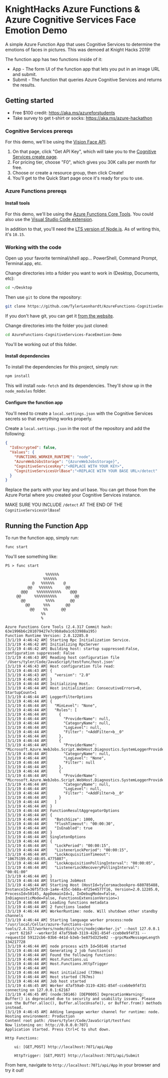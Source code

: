 # KnightHacks Azure Functions & Azure Cognitive Services Face Emotion Demo

A simple Azure Function App that uses Cognitive Services to determine the emotions of faces in pictures. This was demoed at Knight Hacks 2019!

The function app has two functions inside of it:

- App - The form UI of the function app that lets you put in an image URL and submit.
- Submit - The function that queries Azure Cognitive Services and returns the results.

## Getting started

- Free $100 credit: https://aka.ms/azureforstudents
- Take survey to get t-shirt or socks: https://aka.ms/azure-hackathon

### Cognitive Services prereqs

For this demo, we'll be using the [Vision Face API](https://azure.microsoft.com/en-us/try/cognitive-services/).

1. On that page, click "Get API Key", which will take you to the [Cognitive Services create page](https://ms.portal.azure.com/#create/Microsoft.CognitiveServicesFace).
1. For pricing tier, choose "F0", which gives you 30K calls per month for free.
1. Choose or create a resource group, then click Create!
1. You'll get to the Quick Start page once it's ready for you to use.

### Azure Functions prereqs

#### Install tools

For this demo, we'll be using the [Azure Functions Core Tools](https://docs.microsoft.com/en-us/azure/azure-functions/functions-run-local#install-the-azure-functions-core-tools). You could also use the [Visual Studio Code extension](https://docs.microsoft.com/en-us/azure/azure-functions/functions-create-first-function-vs-code).

In addition to that, you'll need the [LTS version of Node.js](https://nodejs.org/en/). As of writing this, it's `10.15`.

### Working with the code

Open up your favorite terminal/shell app... PowerShell, Command Prompt, Terminal.app, etc.

Change directories into a folder you want to work in (Desktop, Documents, etc):

```sh
cd ~/Desktop
```

Then use `git` to clone the repository:

```sh
git clone https://github.com/TylerLeonhardt/AzureFunctions-CognitiveServices-FaceEmotion-Demo.git
```

If you don't have git, you can get it [from the website](https://git-scm.com).

Change directories into the folder you just cloned:

```sh
cd AzureFunctions-CognitiveServices-FaceEmotion-Demo
```

You'll be working out of this folder.

#### Install dependencies

To install the dependencies for this project, simply run:

```sh
npm install
```

This will install `node-fetch` and its dependencies. They'll show up in the `node_modules` folder.

#### Configure the function app

You'll need to create a `local.settings.json` with the Cognitive Services secrets so that everything works properly.

Create a `local.settings.json` in the root of the repository and add the following:

```json
{
  "IsEncrypted": false,
  "Values": {
    "FUNCTIONS_WORKER_RUNTIME": "node",
    "AzureWebJobsStorage": "{AzureWebJobsStorage}",
    "CognitiveServicesKey":"<REPLACE WITH YOUR KEY>",
    "CognitiveServicesUrlBase":"<REPLACE WITH YOUR BASE URL>/detect"
  }
}
```

Replace the parts with your key and url base. You can get those from the Azure Portal where you created your Cognitive Services instance.

MAKE SURE YOU INCLUDE `/detect` AT THE END OF THE `CognitiveServicesUrlBase`!

## Running the Function App

To run the function app, simply run:

```sh
func start
```

You'll see something like:

```none
PS > func start

                  %%%%%%
                 %%%%%%
            @   %%%%%%    @
          @@   %%%%%%      @@
       @@@    %%%%%%%%%%%    @@@
     @@      %%%%%%%%%%        @@
       @@         %%%%       @@
         @@      %%%       @@
           @@    %%      @@
                %%
                %

Azure Functions Core Tools (2.4.317 Commit hash: 63e1996b6c281079427e7c9b8a0a1c633988a195)
Function Runtime Version: 2.0.12285.0
[3/1/19 4:46:42 AM] Starting Rpc Initialization Service.
[3/1/19 4:46:42 AM] Initializing RpcServer
[3/1/19 4:46:42 AM] Building host: startup suppressed:False, configuration suppressed: False
[3/1/19 4:46:43 AM] Reading host configuration file '/Users/tyler/Code/JavaScript/testfunc/host.json'
[3/1/19 4:46:43 AM] Host configuration file read:
[3/1/19 4:46:43 AM] {
[3/1/19 4:46:43 AM]   "version": "2.0"
[3/1/19 4:46:43 AM] }
[3/1/19 4:46:44 AM] Initializing Host.
[3/1/19 4:46:44 AM] Host initialization: ConsecutiveErrors=0, StartupCount=1
[3/1/19 4:46:44 AM] LoggerFilterOptions
[3/1/19 4:46:44 AM] {
[3/1/19 4:46:44 AM]   "MinLevel": "None",
[3/1/19 4:46:44 AM]   "Rules": [
[3/1/19 4:46:44 AM]     {
[3/1/19 4:46:44 AM]       "ProviderName": null,
[3/1/19 4:46:44 AM]       "CategoryName": null,
[3/1/19 4:46:44 AM]       "LogLevel": null,
[3/1/19 4:46:44 AM]       "Filter": "<AddFilter>b__0"
[3/1/19 4:46:44 AM]     },
[3/1/19 4:46:44 AM]     {
[3/1/19 4:46:44 AM]       "ProviderName": "Microsoft.Azure.WebJobs.Script.WebHost.Diagnostics.SystemLoggerProvider",
[3/1/19 4:46:44 AM]       "CategoryName": null,
[3/1/19 4:46:44 AM]       "LogLevel": "None",
[3/1/19 4:46:44 AM]       "Filter": null
[3/1/19 4:46:44 AM]     },
[3/1/19 4:46:44 AM]     {
[3/1/19 4:46:44 AM]       "ProviderName": "Microsoft.Azure.WebJobs.Script.WebHost.Diagnostics.SystemLoggerProvider",
[3/1/19 4:46:44 AM]       "CategoryName": null,
[3/1/19 4:46:44 AM]       "LogLevel": null,
[3/1/19 4:46:44 AM]       "Filter": "<AddFilter>b__0"
[3/1/19 4:46:44 AM]     }
[3/1/19 4:46:44 AM]   ]
[3/1/19 4:46:44 AM] }
[3/1/19 4:46:44 AM] FunctionResultAggregatorOptions
[3/1/19 4:46:44 AM] {
[3/1/19 4:46:44 AM]   "BatchSize": 1000,
[3/1/19 4:46:44 AM]   "FlushTimeout": "00:00:30",
[3/1/19 4:46:44 AM]   "IsEnabled": true
[3/1/19 4:46:44 AM] }
[3/1/19 4:46:44 AM] SingletonOptions
[3/1/19 4:46:44 AM] {
[3/1/19 4:46:44 AM]   "LockPeriod": "00:00:15",
[3/1/19 4:46:44 AM]   "ListenerLockPeriod": "00:00:15",
[3/1/19 4:46:44 AM]   "LockAcquisitionTimeout": "10675199.02:48:05.4775807",
[3/1/19 4:46:44 AM]   "LockAcquisitionPollingInterval": "00:00:05",
[3/1/19 4:46:44 AM]   "ListenerLockRecoveryPollingInterval": "00:01:00"
[3/1/19 4:46:44 AM] }
[3/1/19 4:46:44 AM] Starting JobHost
[3/1/19 4:46:44 AM] Starting Host (HostId=tylersmacbookpro-680785488, InstanceId=36f5f3c0-1a4e-435c-b68a-4f25e4577f16, Version=2.0.12285.0, ProcessId=50145, AppDomainId=1, InDebugMode=False, InDiagnosticMode=False, FunctionsExtensionVersion=)
[3/1/19 4:46:44 AM] Loading functions metadata
[3/1/19 4:46:44 AM] 2 functions loaded
[3/1/19 4:46:44 AM] WorkerRuntime: node. Will shutdown other standby channels
[3/1/19 4:46:44 AM] Starting language worker process:node  "/usr/local/Cellar/azure-functions-core-tools/2.4.317/workers/node/dist/src/nodejsWorker.js" --host 127.0.0.1 --port 62167 --workerId 47af59a0-3119-4281-854f-cceb0e9f4f31 --requestId 59122cb6-03b6-441d-b3eb-5e875d325e02 --grpcMaxMessageLength 134217728
[3/1/19 4:46:44 AM] node process with Id=50146 started
[3/1/19 4:46:44 AM] Generating 2 job function(s)
[3/1/19 4:46:44 AM] Found the following functions:
[3/1/19 4:46:44 AM] Host.Functions.ui
[3/1/19 4:46:44 AM] Host.Functions.HttpTrigger
[3/1/19 4:46:44 AM]
[3/1/19 4:46:44 AM] Host initialized (739ms)
[3/1/19 4:46:44 AM] Host started (767ms)
[3/1/19 4:46:44 AM] Job host started
[3/1/19 4:46:45 AM] Worker 47af59a0-3119-4281-854f-cceb0e9f4f31 connecting on 127.0.0.1:62167
[3/1/19 4:46:45 AM] (node:50146) [DEP0005] DeprecationWarning: Buffer() is deprecated due to security and usability issues. Please use the Buffer.alloc(), Buffer.allocUnsafe(), or Buffer.from() methods instead.
[3/1/19 4:46:45 AM] Adding language worker channel for runtime: node.
Hosting environment: Production
Content root path: /Users/tyler/Code/JavaScript/testfunc
Now listening on: http://0.0.0.0:7071
Application started. Press Ctrl+C to shut down.

Http Functions:

	ui: [GET,POST] http://localhost:7071/api/App

	HttpTrigger: [GET,POST] http://localhost:7071/api/Submit
```

From here, navigate to `http://localhost:7071/api/App` in your browser and try it out!
